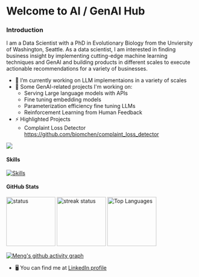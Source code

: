 # Welcome to AI / GenAI Hub

### Introduction
I am a Data Scientist with a PhD in Evolutionary Biology from the Unviersity of Washington, Seattle. As a data scientist, I am interested in finding business insight by implementing cutting-edge machine learning techniques and GenAI and building products in different scales to execute actionable recommendations for a variety of businesses.    

* 🔭 I’m currently working on LLM implementaions in a variety of scales
* 🧠 Some GenAI-related projects I'm working on:
  * Serving Large language models with APIs
  * Fine tuning embedding models
  * Parameterization efficiency fine tuning LLMs
  * Reinforcement Learning from Human Feedback
* ⚡ Highlighted Projects
  * Complaint Loss Detector https://github.com/biomchen/complaint_loss_detector

<a href="https://www.github.com/biomchen" target="_blank" rel="noreferrer"><img src="https://img.shields.io/github/followers/biomchen?logo=github&style=for-the-badge&color=3382ed&labelColor=1c1917" /></a>

#### Skills
[![Skills](https://skillicons.dev/icons?i=py,pytorch,aws,azure,gcp,jenkins,mysql,flask,fastapi,git,github,vscode,docker,django,latex,linux,bash,powershell,tensorflow,postgres,r)](https://skillicons.dev)

#### GitHub Stats
<p float="left">
 <div>
  <img src="https://github-readme-stats.vercel.app/api?username=biomchen&show_icons=true&hide=&count_private=true&title_color=3382ed&text_color=ffffff&icon_color=facc15&bg_color=1c1917&hide_border=true&show_icons=true" alt="status" height=130 />
  <img src="https://github-readme-streak-stats.herokuapp.com/?user=biomchen&stroke=ffffff&background=1c1917&ring=3382ed&fire=3382ed&currStreakNum=ffffff&currStreakLabel=3382ed&sideNums=ffffff&sideLabels=ffffff&dates=ffffff&hide_border=true" alt="streak status" height=130 />
  <img src="https://github-readme-stats.vercel.app/api/top-langs/?username=biomchen&langs_count=3&title_color=3382ed&text_color=ffffff&icon_color=facc15&bg_color=1c1917&hide_border=true&locale=en&custom_title=Top%20%Languages" alt="Top Languages" height=130 />
</p>
  
[![Meng's github activity graph](https://github-readme-activity-graph.vercel.app/graph?username=biomchen&theme=github)](https://github.com/biomchen/github-readme-activity-graph)

* 🖥️ You can find me at [LinkedIn profile](https://www.linkedin.com/in/mlchen/)  
